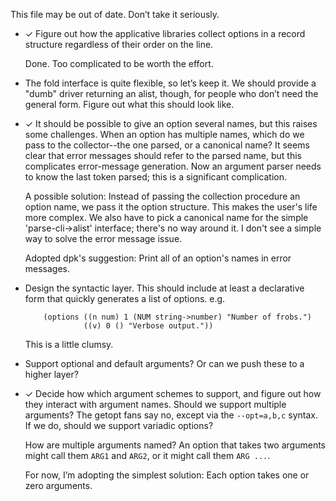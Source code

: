 This file may be out of date. Don’t take it seriously.

* ✓ Figure out how the applicative libraries collect options in a
  record structure regardless of their order on the line.

  Done. Too complicated to be worth the effort.

* The fold interface is quite flexible, so let’s keep it. We should
  provide a "dumb" driver returning an alist, though, for people who
  don’t need the general form. Figure out what this should look like.

* ✓ It should be possible to give an option several names, but this
  raises some challenges. When an option has multiple names, which
  do we pass to the collector--the one parsed, or a canonical name?
  It seems clear that error messages should refer to the parsed
  name, but this complicates error-message generation. Now an argument
  parser needs to know the last token parsed; this is a significant
  complication.

  A possible solution: Instead of passing the collection procedure
  an option name, we pass it the option structure. This makes the
  user's life more complex. We also have to pick a canonical name
  for the simple 'parse-cli->alist' interface; there's no way around
  it. I don't see a simple way to solve the error message issue.

  Adopted dpk's suggestion: Print all of an option's names in error
  messages.

* Design the syntactic layer. This should include at least a
  declarative form that quickly generates a list of options.
  e.g.
  ```
      (options ((n num) 1 (NUM string->number) "Number of frobs.")
               ((v) 0 () "Verbose output."))
  ```
  This is a little clumsy.

* Support optional and default arguments? Or can we push these to
  a higher layer?

* ✓ Decide how which argument schemes to support, and figure out how
  they interact with argument names. Should we support multiple
  arguments? The getopt fans say no, except via the `--opt=a,b,c`
  syntax. If we do, should we support variadic options?

  How are multiple arguments named? An option that takes two arguments
  might call them `ARG1` and `ARG2`, or it might call them
  `ARG ...`.

  For now, I’m adopting the simplest solution: Each option takes one
  or zero arguments.
